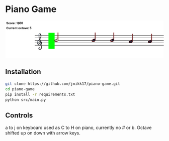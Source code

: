 # Piano Game

![Piano Game Screenshot](screenshot.png "Piano Game")

## Installation

   ```bash
   git clone https://github.com/jmikk17/piano-game.git
   cd piano-game
   pip install -r requirements.txt
   python src/main.py
   ```

## Controls
a to j on keyboard used as C to H on piano, currently no # or b.
Octave shifted up on down with arrow keys.
